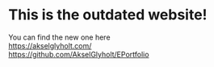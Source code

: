 # **This is the outdated website!**
You can find the new one here
<br/>
https://akselglyholt.com/
<br/>
https://github.com/AkselGlyholt/EPortfolio
